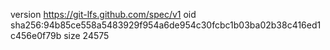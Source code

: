 version https://git-lfs.github.com/spec/v1
oid sha256:94b85ce558a5483929f954a6de954c30fcbc1b03ba02b38c416ed1c456e0f79b
size 24575
